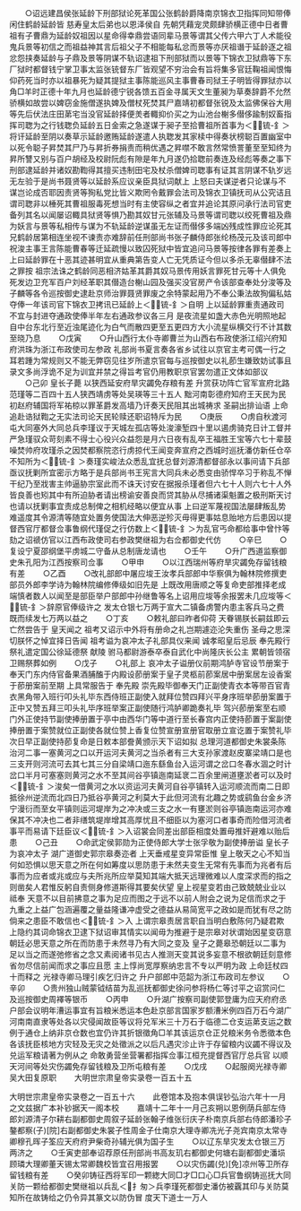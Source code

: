<!-- { "loadSidebar": true } -->
　　○诏远建昌侯张延龄下刑部狱论死革国公张鹤龄爵降南京锦衣卫指挥同知带俸闲住鹤龄延龄皆  慈寿皇太后弟也以恩泽侯自  先朝凭藉宠灵颇肆骄横正德中日者曹祖有子曹鼎为延龄奴祖因以星命得幸鼎尝语同辈马景等谓其父传六甲六丁人术能役鬼兵景等初信之而祖益神其言后祖父子不相能每私忿而景等亦厌祖谮于延龄逐之祖忿怨挟奏延龄与子鼎及景等阴谋不轨诏逮祖下刑部狱而以景等下锦衣卫狱鼎等下东厂狱时都督钱宁掌卫事太监张铳督东厂皆观望不穷治会有旨将集多官廷鞠祖闻恨悔仰药死当时亦以祖暴死为疑其提狱主事陈能巡风主事曹春司狱王子明皆得罪狱亦以角□羊时正德十年九月也延龄德宁锐各馈五百金寻属天文生董昶为草奏辞爵不允然骄横如故尝以婢窃金施僧遂执婢及僧杖死焚其尸嘉靖初都督张锐及太监佛保谷大用等先后伏法庄田苐宅当没官延龄择便羙者輙抑价买之为山池台榭多僣侈踰制奴畜指挥司聦为之行钱聦负延龄五日金索之急遂谋于昶子至拾曹祖所首事为＜锍-釒＞将讦延龄至阴以奏草示延龄邀贿延龄遂遣人执聦发其家椟中得奏状榜聪百置幽室中以死令聪子昇焚其尸乃与昇折券捐责而稍优遇之昇噤不敢言然常愤詈董至至知终为昇所讐又别与百户胡经及校尉阮彪有隙是年九月遂仍拾聦前奏连及经彪等奏之事下刑部逮延龄并诸奴勘鞫得其擅买违制田宅及杖杀僧婢司聦事有证其言阴谋不轨岁远无左验于是尚书聂贤等以延龄系应议亲臣具狱词献上  上怒曰夫谋逆者只论谋与不谋岂论成否耶因责贤等狥私党比皆义欺罔令戴罪会法司及锦衣卫镇抚司从公究诘且谓司聦非以棰死其曹祖服毒死想当时有主使容纵之者宜并追论其原问承行法司官吏备列其名以闻屡诏輙具狱贤等惧乃勘其奴甘元张辅及马景等谓司聦以绞死曹祖及鼎为妖言与景等私相传与谋为不轨延龄逆谋虽无左证而僣侈多端凶残成性罪应论死其兄鹤龄居第相连坐视不谏责亦难辞前任刑部尚书张子麟侍郎张纶杨茂元及该司郎中祝浚主事王言陈能曹春等迁延疏慢以致囚死狱中皆宜追问马景等按律各罪有差奏上  上曰延龄罪在十恶其迹甚明宜从重典第告变人亡无凭质证今但以多杀无辜僣肆不法之罪按  祖宗法诛之鹤龄同恶相济姑革其爵其奴马景传用妖言罪死甘元等十人俱免死发边卫充军百户刘经革职其僣造台榭山园及强买没官房产令该部查奉处分浚等及子麟等各令巡按御史逮赴京师治罪聂贤罪废之余特蒙起用乃不奉公秉法故狥偏私姑夺俸一年该司官下锦衣卫拷讯已延龄上＜锍-釒＞自明  上以延龄罪重责通政司不宜与封进夺通政使俸半年左右通政参议各三月  是夜流星如盏大赤色光明照地起自中台东北行至近浊尾迹化为白气而散四更至五更四方大小流星纵横交行不计其数至晓乃息
　　○戊寅
　　○升山西行太仆寺卿曹兰为山西右布政使浙江绍兴府知府洪珠为浙江布政使司左参政  礼部尚书夏言奏各省乡试往以京官主考可偶一行之耳若踵为常规则又不能无弊窃见往岁所遣京官每与巡按御史以礼莭生嫌致妨试事且录文多尚浮诡不足为训宜并禁之得旨考官仍用教职京官罢勿遣正文体如部议
　　○己卯  皇长子薨  以狭西延安府旱灾蠲免存粮有差  升赏获功阵亡官军宣府北路范瑾等二百四十五人狭西靖虏等处吴瑛等三十五人  黜河南彰德府知府王天民为民初赵府辅国将军祐椋以罪革爵发高墙乃讦奏天民阻其出城祷求  圣嗣出排讪语  上命追赴诰狱鞫之无实法司论天民轮赎还职诏特斥为民
　　○庚辰
　　○虏自秋渡河屯大同塞外大同总兵李瑾议于天城左孤店等处浚濠堑四十里以遏虏骑克日计工督并严急瑾驭众苛刻素不得士心役兴众益怨是月六日夜有乱卒王福胜王宝等六七十辈鼓噪焚帅府攻瑾杀之因焚都察院恣行虏掠代王闻变奔宣府之西城时巡抚潘仿新任仓卒不知所为＜锍-釒＞奏瑾实峻法众悉乱宜抚总督刘源清都督郤永以事间请下兵部亟议抚剿所宜密示方略于是兵部尚书王宪言大同兵未必悉变由骄悍卒习于称乱不惮干纪乃至戕害主帅逼胁宗室此而不诛天讨安在据报杀瑾者但六七十人则六七十人外皆良善也矧其中有所迫胁者请出榜谕安善良而贷其胁从尽捕诸渠魁置之极刑斯天讨也请以抚剿事宜责成总制俾之相机经略以便宜从事  上曰逆军蔑视国法屡肆叛乱势难遥度其令源清等随宜处置务使国法大伸恶逆殄灭毋得更事姑息贻地方后患因以提督西官厅都督佥事鲁纲代瑾促之行仿数上＜锍-釒＞为乱官丐命都给事中曾忭等劾之诏禠仿官以江西布政使司右参政樊继祖为右佥都御史代仿
　　○辛巳
　　○复设宁夏邵纲堡平虏城二守备从总制唐龙请也
　　○壬午
　　○升广西道监察御史朱孔阳为江西按察司佥事
　　○甲申
　　○以江西瑞州等府旱灾蠲免存留钱粮有差
　　○乙酉
　　○改礼部郎中屠应埈王汝孝兵部郎中华察俱为翰林院修撰吏部员外郎李学诗为翰林院编修俸级如旧先是  上既改用唐顺之等复命吏部推择老成端慎者数人以闻至是部臣举户部郎中孙继鲁等名上诏用应埈等余报罢未几应埈等＜锍-釒＞辞原官俸级许之  发太仓银七万两于宣大二镇备虏警内患主客兵马之费既而续发七万两以益之
　　○丁亥
　　○敕礼部曰昨者仰荷  天眷锡朕长嗣兹即云亡然尝告于  皇天闻之  祖考又诏示中外将有册命之礼岂期遽迩沦失重伤  圣母之思深切朕怀之悼宜择日告闻  祖考谥为哀冲太子礼部具仪来闻  诚孝昭皇后忌辰  奉先殿行祭礼遣定国公徐延德祭  献陵  驸马都尉游泰卒泰自武化中尚隆庆长公主  累朝皆领宿卫赐祭葬如例
　　○戊子
　　○礼部上  哀冲太子谥册仪前期鸿胪寺官设节册案于奉天门东内侍官备果酒脯醢于内殿设莭册案于皇子灵柩前莭案居中册案居左设香案于莭册案前至期  上具常服告于  奉先殿  崇先殿毕御奉天门正副使青衣本等带百官青衣黑角带入班行叩头礼毕东西侍班正副使入就拜位赞四拜兴平身序班举莭册案置于正中又赞五拜三叩头礼毕序班举案正副使随行鸿胪卿跪奏礼毕  驾兴莭册案至右顺门外正使持节副使捧册置于亭中由西华门等中道行至长春宫内正使持莭置于案副使捧册置于案赞就位正副使各就位赞上香复位赞宣册宣册官取册立宣讫置于案赞礼毕次日早正副使持莭复命是日敕本部誊黄颁示天下诏如拟  总理河道都御史朱裳条陈治河二事一塞黄河之口以开运河夫黄河之当杀者有三大支孙家渡赵皮寨梁靖口是也三支开则河流可去其七其三分自梁靖口迤东繇鱼台入运河谓之岔口冬春水涸之时计岔口半月可塞塞则黄河之水不至其间谷亭镇迤南延衺二百余里闸道壅淤者可以及时＜锍-釒＞浚矣一借黄河之水以资运河夫黄河自谷亭镇转入运河顺流而南二日即抵徐州逆流而北四日乃抵谷亭黄河之利莫大于此但河流有北趣之势或鹞鱼台金乡济宁漫衍而至女平镇则运河堤岸为之冲决或三支之水一有壅淤则谷亭镇迤南运河亦难保其不冲决也二者非缮筑堤岸增其高厚忧且不细臣以为塞河口者事奇而险借河流者事平而易请下廷臣议＜锍-釒＞入诏裳会同差出部臣相度处置毋推奸避难以贻后患
　　○己丑
　　○命武定侯郭勋为正使侍郎大学士张孚敬为副使捧册谥  皇长子为哀冲太子  湖广道御史郭宗皋奏迩者  上天垂戒星变异常臣惟  皇上敬天之心不知当何如恐惧以思天意之所在何如筹度以思防患于未然夫变生无常有先事而为兆者有后事而为应者或兆或应与夫所兆所应举莫知其端大抵天远理微难以人度深求而的指之则凿矣人君惟反躬自责侧身修道斯得其要矣伏望  皇上视星变若由己致兢兢业业以祗奉  天意不以目前拂意之事为足应而图之于远不以前人附会之说为足信而求之于九重之上益广包涵遍覆之量益隆谦冲虚受之德益从易简宽平之政如是而犹有尽之防倘来之患臣不敢信也＜锍-釒＞入  上谓宗皋责居言职自当明白敷陈何乃疑君欺上隐约其词命锦衣卫逮下狱诏审其情实以闻毋为推避于是宗皋对状谓始因星变窃意朝廷必思天意之所在而防患于未然寻乃有大同之变及  皇子之薨皋恐朝廷以二事为足以当之而遂弛修省之念又素阅诸书见古人推测天变其说多妄意不根欲朝廷刻意修省勿尽信前闻而求之事应且愿  主上惇尚宽厚察纳忠言不专以严明为政  上命廷杖四十而释之  光禄寺卿马理引疾乞归许之  升户部郎中范韶为浙江布政司左参议
　　○辛卯
　　○贵州独山贼蒙钺结苗为乱巡抚都御史徐问参将杨仁等讨平之诏赏问仁及巡按御史周襗等银币
　　○丙申
　　○升湖广按察司副使郭登庸为应天府府丞  户部会议明年漕运事宜有旨粮米悉运本色赴京部言国家岁额漕米例四百万石今湖广河南南直隶等处各以灾侵闻故臣等议将兑军米三十万石于临德二仓支运苐支运之数例于通仓上纳非京仓数也宜仍许其折银徵角□羊其该运京仓正兑粮米务令悉徵本色各该抚臣核地方灾轻及无灾之处徵派之以后凡遇灾沴止许于存留粮内议蠲不得议及兑运军粮请著为例从之  命敢勇营坐营署都指挥佥事江桓充提督西官厅总兵官  以顺天河间等处灾伤蠲免存留钱粮及卫所屯粮有差
　　○戊戌
　　○起服阕光禄寺卿吴大田复原职
　　大明世宗肃皇帝实录卷一百五十五
　　


大明世宗肃皇帝实录卷之一百五十六
　　此卷馆本及抱本俱误钞弘治六年十一月之文兹据广本补钞据天一阁本校
　　嘉靖十二年十一月己亥朔以恩例荫兵部左侍郎刘源清子尔耕右副都御史周叙子延龄张翰子维张衍庆子朴南京兵部右侍郎潘珍子鏊都察(子)[院]右副都御史朱裳子性周金子仕南京大理寺卿冼光子尧宾南京太常寺卿穆孔晖子筌应天府府尹柴奇孙辅光俱为国子生
　　○以辽东旱灾发太仓银三万两济之
　　○壬寅吏部奉诏荐原任刑部尚书高友玑右都御史何塘右副都御史潘埙顾璘大理卿董天锡太常卿魏校皆宜召用报罢
　　○以灾伤蠲(兑)[免]凉州等卫所存留钱粮有差
　　○癸卯铸征西将军印一颗緫大同□才□口心□兵官鲁纲铸巡抚大同关防一颗给都御史樊继祖以兵乱＜扌匆＞兵李瑾死都御史潘仿被覊其印与关防莫知所在故铸给之仍令异其篆文以防伪冒  度天下道士一万人
